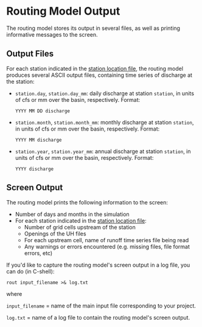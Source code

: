 # Routing Model Output

The routing model stores its output in several files, as well as printing informative messages to the screen.

## Output Files

For each station indicated in the [station location file](StationLocation.md), the routing model produces several ASCII output files, containing time series of discharge at the station:

*   `station.day`, `station.day_mm`: daily discharge at station `station`, in units of cfs or mm over the basin, respectively. Format:

    `YYYY MM DD discharge`

*   `station.month`, `station.month_mm`: monthly discharge at station `station`, in units of cfs or mm over the basin, respectively. Format:

    `YYYY MM discharge`

*   `station.year`, `station.year_mm`: annual discharge at station `station`, in units of cfs or mm over the basin, respectively. Format:

    `YYYY discharge`

## Screen Output

The routing model prints the following information to the screen:

*   Number of days and months in the simulation
*   For each station indicated in the [station location file](StationLocation.md):
    *   Number of grid cells upstream of the station
    *   Openings of the UH files
    *   For each upstream cell, name of runoff time series file being read
    *   Any warnings or errors encountered (e.g. missing files, file format errors, etc)

If you'd like to capture the routing model's screen output in a log file, you can do (in C-shell):

`rout input_filename >& log.txt`

where

`input_filename` = name of the main input file corresponding to your project.

`log.txt` = name of a log file to contain the routing model's screen output.
